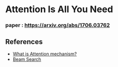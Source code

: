 # Attention Is All You Need
### paper : https://arxiv.org/abs/1706.03762

## References
- [What is Attention mechanism?](https://wikidocs.net/22893)
- [Beam Search](https://blog.naver.com/PostView.nhn?blogId=sooftware&logNo=221809101199&from=search&redirect=Log&widgetTypeCall=true&directAccess=false)
